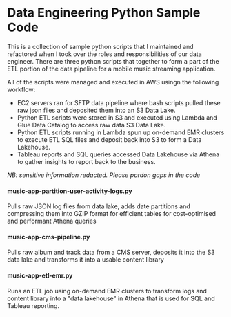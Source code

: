 # Data Engineering Python Sample Code

This is a collection of sample python scripts that I maintained and refactored when I took over the roles and responsibilities of our data engineer. There are three python scripts that together to form a part of the ETL portion of the data pipeline for a mobile music streaming application. 

All of the scripts were managed and executed in AWS usingn the following workflow:
- EC2 servers ran for SFTP data pipeline where bash scripts pulled these raw json files and deposited them into an S3 Data Lake. 
- Python ETL scripts were stored in S3 and executed using Lambda and Glue Data Catalog to access raw data S3 Data Lake. 
- Python ETL scripts running in Lambda spun up on-demand EMR clusters to execute ETL SQL files and deposit back into S3 to form a Data Lakehouse. 
- Tableau reports and SQL queries accessed Data Lakehouse via Athena to gather insights to report back to the business.

*NB: sensitive information redacted. Please pardon gaps in the code*

#### music-app-partition-user-activity-logs.py ####
Pulls raw JSON log files from data lake, adds date partitions and compressing them into GZIP format for efficient tables for cost-optimised and performant Athena queries

#### music-app-cms-pipeline.py ####
Pulls raw album and track data from a CMS server, deposits it into the S3 data lake and transforms it into a usable content library

#### music-app-etl-emr.py ####
Runs an ETL job using on-demand EMR clusters to transform logs and content library into a "data lakehouse" in Athena that is used for SQL and Tableau reporting.